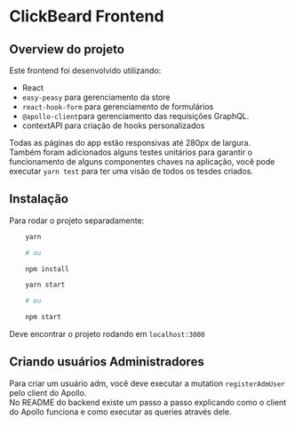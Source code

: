 # ClickBeard Frontend

## Overview do projeto

Este frontend foi desenvolvido utilizando:

-   React
-   `easy-peasy` para gerenciamento da store
-   `react-hook-form` para gerenciamento de formulários
-   `@apollo-client`para gerenciamento das requisições GraphQL.
-   contextAPI para criação de hooks personalizados

Todas as páginas do app estão responsivas até 280px de largura.\
Também foram adicionados alguns testes unitários para garantir o funcionamento de alguns componentes chaves na aplicação, você pode executar `yarn test` para ter uma visão de todos os tesdes criados.

## Instalação

Para rodar o projeto separadamente:

```bash
    yarn

    # ou

    npm install
```

```bash
    yarn start

    # ou

    npm start
```

Deve encontrar o projeto rodando em `localhost:3000`

## Criando usuários Administradores

Para criar um usuário adm, você deve executar a mutation `registerAdmUser` pelo client do Apollo.\
No README do backend existe um passo a passo explicando como o client do Apollo funciona e como executar as queries através dele.
